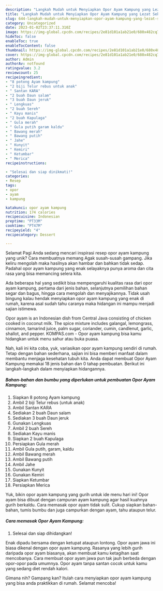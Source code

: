 ```yaml
---
description: "Langkah Mudah untuk Menyiapkan Opor Ayam Kampung yang Lezat Sekali, Enak"
title: "Langkah Mudah untuk Menyiapkan Opor Ayam Kampung yang Lezat Sekali, Enak"
slug: 644-langkah-mudah-untuk-menyiapkan-opor-ayam-kampung-yang-lezat-sekali-enak
category: Uncategorized
date: 2023-01-02T23:37:11.310Z
image: https://img-global.cpcdn.com/recipes/2e81d101a1ab21e0/680x482cq70/opor-ayam-kampung-foto-resep-utama.jpg
hideToc: false
enableToc: true
enableTocContent: false
thumbnail: https://img-global.cpcdn.com/recipes/2e81d101a1ab21e0/680x482cq70/opor-ayam-kampung-foto-resep-utama.jpg
cover: https://img-global.cpcdn.com/recipes/2e81d101a1ab21e0/680x482cq70/opor-ayam-kampung-foto-resep-utama.jpg
author: Admin
authorAv: notfound
ratingvalue: 3.2
reviewcount: 25
recipeingredient:
- "8 potong Ayam kampung"
- "2 biji Telur rebus untuk anak"
- " Santan KARA"
- "2 buah Daun salam"
- "3 buah Daun jeruk"
- " Lengkuas"
- "2 buah Sereh"
- " Kayu manis"
- "2 buah Kapulaga"
- " Gula merah"
- " Gula putih garam kaldu"
- " Bawang merah"
- " Bawang putih"
- " Jahe"
- " Kunyit"
- " Kemiri"
- " Ketumbar"
- " Merica"
recipeinstructions:

- "Selesai dan siap dinikmati!"
categories:
- Resep
tags:
- opor
- ayam
- kampung

katakunci: opor ayam kampung 
nutrition: 174 calories
recipecuisine: Indonesian
preptime: "PT33M"
cooktime: "PT47M"
recipeyield: "4"
recipecategory: Dessert

---
```



Selamat Pagi Anda sedang mencari inspirasi resep opor ayam kampung yang unik? Cara membuatnya memang Agak susah-susah gampang. Jika keliru mengolah maka hasilnya akan hambar dan bahkan tidak sedap. Padahal opor ayam kampung yang enak selayaknya punya aroma dan cita rasa yang bisa memancing selera kita.


Ada beberapa hal yang sedikit bisa mempengaruhi kualitas rasa dari opor ayam kampung, pertama dari jenis bahan, selanjutnya pemilihan bahan segar dan bagus, hingga cara mengolah dan menyajikannya. Tidak usah bingung kalau hendak menyiapkan opor ayam kampung yang enak di rumah, karena asal sudah tahu caranya maka hidangan ini mampu menjadi sajian istimewa.

Opor ayam is an Indonesian dish from Central Java consisting of chicken cooked in coconut milk. The spice mixture includes galangal, lemongrass, cinnamon, tamarind juice, palm sugar, coriander, cumin, candlenut, garlic, shallot, and pepper. KOMPAS.com - Opor ayam kampung bisa kamu hidangkan untuk menu sahur atau buka puasa.


Nah, kali ini kita coba, yuk, variasikan opor ayam kampung sendiri di rumah. Tetap dengan bahan sederhana, sajian ini bisa memberi manfaat dalam membantu menjaga kesehatan tubuh kita. Anda dapat membuat Opor Ayam Kampung memakai 18 jenis bahan dan 0 tahap pembuatan. Berikut ini langkah-langkah dalam menyiapkan hidangannya.

<!--inarticleads1-->

##### Bahan-bahan dan bumbu yang diperlukan untuk pembuatan Opor Ayam Kampung:

1. Siapkan 8 potong Ayam kampung
1. Ambil 2 biji Telur rebus (untuk anak)
1. Ambil  Santan KARA
1. Sediakan 2 buah Daun salam
1. Sediakan 3 buah Daun jeruk
1. Gunakan  Lengkuas
1. Ambil 2 buah Sereh
1. Sediakan  Kayu manis
1. Siapkan 2 buah Kapulaga
1. Persiapkan  Gula merah
1. Ambil  Gula putih, garam, kaldu
1. Ambil  Bawang merah
1. Ambil  Bawang putih
1. Ambil  Jahe
1. Gunakan  Kunyit
1. Gunakan  Kemiri
1. Siapkan  Ketumbar
1. Persiapkan  Merica


Yuk, bikin opor ayam kampung yang gurih untuk ide menu hari ini! Opor ayam bisa dibuat dengan campuran ayam kampung agar hasil kuahnya gurih berkaldu. Cara memasak opor ayam tidak sulit. Cukup siapkan bahan-bahan, tumis bumbu dan juga campurkan dengan ayam, tahu ataupun telur. 

<!--inarticleads2-->

##### Cara memasak Opor Ayam Kampung:


1. Selesai dan siap dihidangkan!

Enak dipadu bersama dengan ketupat ataupun lontong. Opor ayam jawa ini biasa dikenal dengan opor ayam kampung. Rasanya yang lebih gurih daripada opor ayam biasanya, akan membuat kamu ketagihan saat mencobanya. Cara membuat opor ayam jawa pun tak jauh berbeda dengan opor-opor pada umumnya. Opor ayam tanpa santan cocok untuk kamu yang sedang diet rendah kalori. 

Gimana nih? Gampang kan? Itulah cara menyiapkan opor ayam kampung yang bisa anda praktikkan di rumah. Selamat mencoba!
